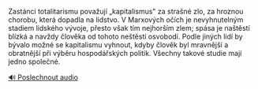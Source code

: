 
Zastánci totalitarismu považují „kapitalismus" za strašné zlo, za hroznou chorobu, která dopadla na lidstvo. V Marxových očích je nevyhnutelným stadiem lidského vývoje, přesto však tím nejhorším zlem; spása je naštěstí blízká a navždy člověka od tohoto neštěstí osvobodí. Podle jiných lidí by bývalo možné se kapitalismu vyhnout, kdyby člověk byl mravnější a obratnější při výběru hospodářských politik. Všechny takové studie mají jedno společné.

[🔊 Poslechnout audio](/data/7-paragraphs/audio/chapter_54/para_004-Zastnci-totalitarismu-povauj-kapitalismus-za.mp3)
